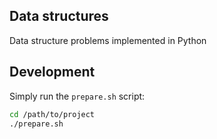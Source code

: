 ## Data structures

Data structure problems implemented in Python

## Development

Simply run the `prepare.sh` script:

```bash
cd /path/to/project
./prepare.sh
```